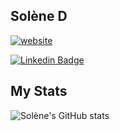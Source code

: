##  Solène D


[![website](https://img.shields.io/badge/my_website-F16061?style=for-the-badge&logoColor=white)](https://solenedel.github.io/portfolio/)

[![Linkedin Badge](https://img.shields.io/badge/-LinkedIn-0e76a8?style=flat&labelColor=0e76a8&logo=linkedin&logoColor=white)](https://ca.linkedin.com/in/solene-delumeau/)

 
 ## My Stats 
![Solène's GitHub stats](https://github-readme-stats.vercel.app/api?username=solenedel&show_icons=true&theme=tokyonight)







